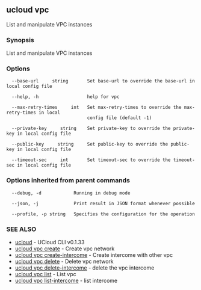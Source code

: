 ## ucloud vpc

List and manipulate VPC instances

### Synopsis

List and manipulate VPC instances

### Options

```
  --base-url     string       Set base-url to override the base-url in local config file 

  --help, -h                  help for vpc 

  --max-retry-times     int   Set max-retry-times to override the max-retry-times in local
                              config file (default -1) 

  --private-key     string    Set private-key to override the private-key in local config file 

  --public-key     string     Set public-key to override the public-key in local config file 

  --timeout-sec     int       Set timeout-sec to override the timeout-sec in local config file 

```

### Options inherited from parent commands

```
  --debug, -d            Running in debug mode 

  --json, -j             Print result in JSON format whenever possible 

  --profile, -p string   Specifies the configuration for the operation 

```

### SEE ALSO

* [ucloud](cli/cmd/ucloud)	 - UCloud CLI v0.1.33
* [ucloud vpc create](cli/cmd/ucloud/vpc/create)	 - Create vpc network
* [ucloud vpc create-intercome](cli/cmd/ucloud/vpc/create-intercome)	 - Create intercome with other vpc
* [ucloud vpc delete](cli/cmd/ucloud/vpc/delete)	 - Delete vpc network
* [ucloud vpc delete-intercome](cli/cmd/ucloud/vpc/delete-intercome)	 - delete the vpc intercome
* [ucloud vpc list](cli/cmd/ucloud/vpc/list)	 - List vpc
* [ucloud vpc list-intercome](cli/cmd/ucloud/vpc/list-intercome)	 - list intercome 


